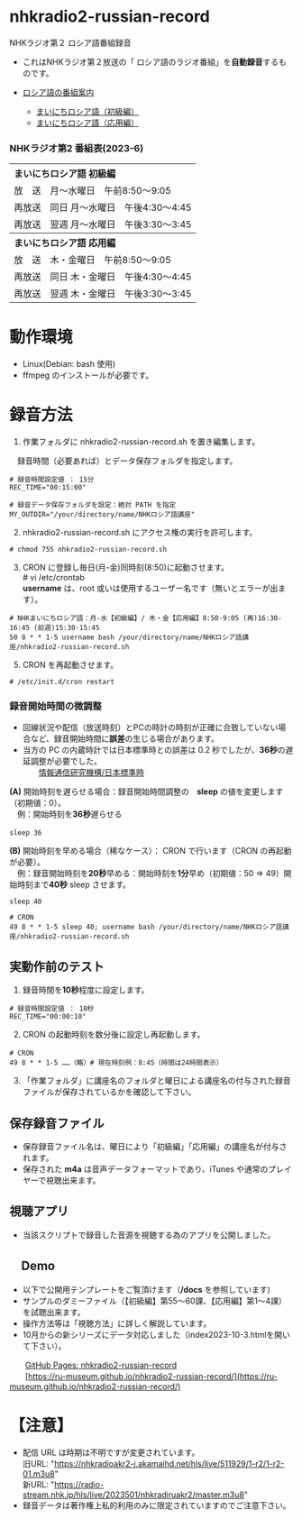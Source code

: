 # nhkradio2-russian-record
NHKラジオ第２ ロシア語番組録音

- これはNHKラジオ第２放送の「 ロシア語のラジオ番組」を**自動録音**するものです。
 
- [ロシア語の番組案内](https://www2.nhk.or.jp/gogaku/russian/)  
     - [まいにちロシア語（初級編）](https://www.nhk.or.jp/radio/ondemand/detail.html?p=0956_01)  
     - [まいにちロシア語（応用編）](https://www.nhk.or.jp/radio/ondemand/detail.html?p=4414_01)

### NHKラジオ第2 番組表(2023-6)
 <table>
   <tr><th colspan="2" align="left">まいにちロシア語 初級編</th></tr>
   <tr><td>放　送</td><td>月～水曜日　午前8:50～9:05</td></tr>
  <tr><td>再放送</td><td>同日 月～水曜日　午後4:30～4:45</td></tr>
  <tr><td>再放送</td><td>翌週 月～水曜日　午後3:30～3:45</td></tr>
  <tr><th colspan="2" align="left">まいにちロシア語 応用編</th></tr>
  <tr><td>放　送</td><td>木・金曜日　午前8:50～9:05</td></tr>
  <tr><td>再放送</td><td>同日 木・金曜日　午後4:30～4:45</td></tr>
  <tr><td>再放送</td><td>翌週 木・金曜日　午後3:30～3:45</td></tr>
 </table>

# 動作環境  
- Linux(Debian: bash 使用)
- ffmpeg のインストールが必要です。

# 録音方法  
1. 作業フォルダに nhkradio2-russian-record.sh を置き編集します。  

　録音時間（必要あれば）とデータ保存フォルダを指定します。
 ```
# 録音時間設定値 ： 15分
REC_TIME="00:15:00" 

# 録音データ保存フォルダを設定：絶対 PATH を指定
MY_OUTDIR="/your/directory/name/NHKロシア語講座"
 ```
2. nhkradio2-russian-record.sh にアクセス権の実行を許可します。  
 ```
 # chmod 755 nhkradio2-russian-record.sh
 ```
3. CRON に登録し毎日(月-金)同時刻(8:50)に起動させます。  
\# vi /etc/crontab  
**username** は、root 或いは使用するユーザー名です（無いとエラーが出ます）。
```
# NHKまいにちロシア語：月-水【初級編】/ 木・金【応用編】8:50-9:05 (再)16:30-16:45 (前週)15:30-15:45
50 8 * * 1-5 username bash /your/directory/name/NHKロシア語講座/nhkradio2-russian-record.sh
 ```
5. CRON を再起動させます。
 ```
 # /etc/init.d/cron restart
```
### 録音開始時間の微調整  
- 回線状況や配信（放送時刻）とPCの時計の時刻が正確に合致していない場合など、録音開始時間に**誤差**の生じる場合があります。  
- 当方の PC の内蔵時計では日本標準時との誤差は 0.2 秒でしたが、**36秒**の遅延調整が必要でした。  
　　[情報通信研究機構/日本標準時](https://www.nict.go.jp/JST/JST5.html)

**(A)** 開始時刻を遅らせる場合：録音開始時間調整の　**sleep** の値を変更します（初期値：0）。  
　例：開始時刻を**36秒**遅らせる
```
sleep 36　  
```
**(B)** 開始時刻を早める場合（稀なケース）： CRON で行います（CRON の再起動が必要）。  
　例：録音開始時刻を**20秒**早める：開始時刻を**1分**早め（初期値：50 ⇒ 49）開始時刻まで**40秒** sleep させます。
```
sleep 40

# CRON
49 8 * * 1-5 sleep 40; username bash /your/directory/name/NHKロシア語講座/nhkradio2-russian-record.sh
```

## 実動作前のテスト  
1. 録音時間を**10秒**程度に設定します。
 ```
# 録音時間設定値 ： 10秒
REC_TIME="00:00:10" 
 ```
2.  CRON の起動時刻を数分後に設定し再起動します。
 ```
# CRON　
49 8 * * 1-5 ……（略）# 現在時刻例：8:45（時間は24時間表示）
 ```
3. 「作業フォルダ」に講座名のフォルダと曜日による講座名の付与された録音ファイルが保存されているかを確認して下さい。

## 保存録音ファイル 
- 保存録音ファイル名は、曜日により「初級編」「応用編」の講座名が付与されます。 
- 保存された **m4a** は音声データフォーマットであり、iTunes や通常のプレイヤーで視聴出来ます。

## 視聴アプリ  
- 当該スクリプトで録音した音源を視聴する為のアプリを公開しました。 

## 　Demo
- 以下で公開用テンプレートをご覧頂けます（**/docs** を参照しています) 
- サンプルのダミーファイル（【初級編】第55〜60課、【応用編】第1〜4課）を試聴出来ます。 
- 操作方法等は「視聴方法」に詳しく解説しています。
- 10月からの新シリーズにデータ対応しました（index2023-10-3.htmlを開いて下さい）。
  
　　[GitHub Pages: nhkradio2-russian-record](https://ru-museum.github.io/nhkradio2-russian-record/)  
　　[https://ru-museum.github.io/nhkradio2-russian-record/](https://ru-museum.github.io/nhkradio2-russian-record/)  

# 【注意】  
- 配信 URL は時期は不明ですが変更されています。  
旧URL: "https://nhkradioakr2-i.akamaihd.net/hls/live/511929/1-r2/1-r2-01.m3u8"  
新URL: "https://radio-stream.nhk.jp/hls/live/2023501/nhkradiruakr2/master.m3u8"
- 録音データは著作権上私的利用のみに限定されていますのでご注意下さい。


